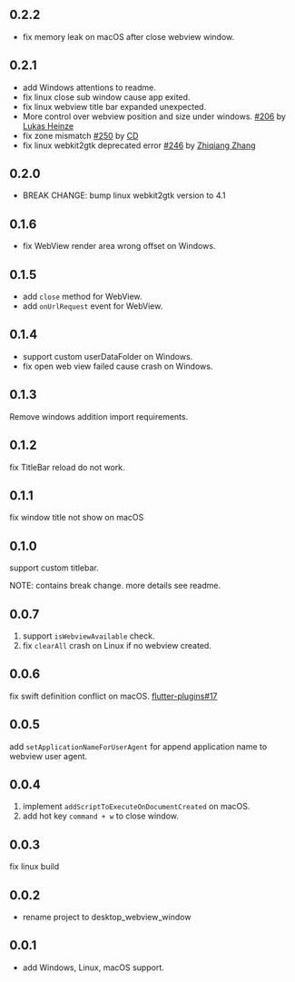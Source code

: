 ## 0.2.2

* fix memory leak on macOS after close webview window.

## 0.2.1

* add Windows attentions to readme.
* fix linux close sub window cause app exited.
* fix linux webview title bar expanded unexpected.
* More control over webview position and size under windows. [#206](https://github.com/MixinNetwork/flutter-plugins/pull/206) by [Lukas Heinze](https://github.com/Iri-Hor)
* fix zone mismatch [#250](https://github.com/MixinNetwork/flutter-plugins/pull/250) by [CD](https://github.com/459217974)
* fix linux webkit2gtk deprecated error [#246](https://github.com/MixinNetwork/flutter-plugins/pull/246) by [Zhiqiang Zhang](https://github.com/zhangzqs)

## 0.2.0

* BREAK CHANGE: bump linux webkit2gtk version to 4.1

## 0.1.6

* fix WebView render area wrong offset on Windows.

## 0.1.5

* add `close` method for WebView.
* add `onUrlRequest` event for WebView.

## 0.1.4

* support custom userDataFolder on Windows.
* fix open web view failed cause crash on Windows.

## 0.1.3

Remove windows addition import requirements.

## 0.1.2

fix TitleBar reload do not work.

## 0.1.1

fix window title not show on macOS

## 0.1.0

support custom titlebar.

NOTE: contains break change. more details see readme.

## 0.0.7

1. support `isWebviewAvailable` check.
2. fix `clearAll` crash on Linux if no webview created.

## 0.0.6

fix swift definition conflict on macOS.  [flutter-plugins#17](https://github.com/MixinNetwork/flutter-plugins/issues/17)

## 0.0.5

add `setApplicationNameForUserAgent` for append application name to webview user agent.

## 0.0.4

1. implement `addScriptToExecuteOnDocumentCreated` on macOS.
2. add hot key `command + w` to close window.

## 0.0.3

fix linux build

## 0.0.2

* rename project to desktop_webview_window

## 0.0.1

* add Windows, Linux, macOS support.
